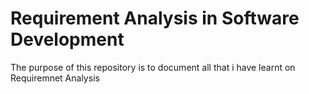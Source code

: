 # Requirement Analysis in Software Development
The purpose of this repository is to document all that i have learnt on Requiremnet Analysis
